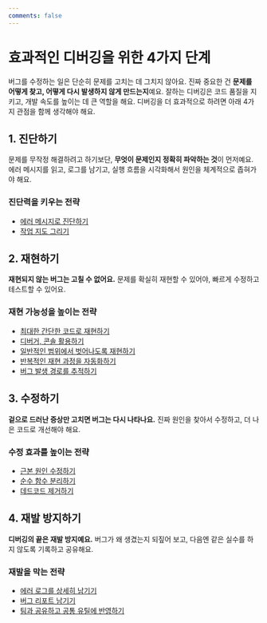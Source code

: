 ```yaml
---
comments: false
---
```


# 효과적인 디버깅을 위한 4가지 단계

버그를 수정하는 일은 단순히 문제를 고치는 데 그치지 않아요. 진짜 중요한 건 **문제를 어떻게 찾고, 어떻게 다시 발생하지 않게 만드는지**예요. 잘하는 디버깅은 코드 품질을 지키고, 개발 속도를 높이는 데 큰 역할을 해요. 디버깅을 더 효과적으로 하려면 아래 4가지 관점을 함께 생각해야 해요.

## 1. 진단하기

문제를 무작정 해결하려고 하기보단, **무엇이 문제인지 정확히 파악하는 것**이 먼저예요. 에러 메시지를 읽고, 로그를 남기고, 실행 흐름을 시각화해서 원인을 체계적으로 좁혀가야 해요.

### 진단력을 키우는 전략
 - [에러 메시지로 진단하기](./diagnose/error-message.md)
 - [작업 지도 그리기](./diagnose/map.md)

## 2. 재현하기

**재현되지 않는 버그는 고칠 수 없어요.** 문제를 확실히 재현할 수 있어야, 빠르게 수정하고 테스트할 수 있어요.

### 재현 가능성을 높이는 전략
 - [최대한 간단한 코드로 재현하기](./reproduce/simply.md)
 - [디버거, 콘솔 활용하기](./reproduce/debugger.md)
 - [일반적인 범위에서 벗어나도록 재현하기](./reproduce/out-range.md)
 - [반복적인 재현 과정을 자동화하기](./reproduce/repeat.md)
 - [버그 발생 경로를 추적하기](./reproduce/trace.md)

## 3. 수정하기

**겉으로 드러난 증상만 고치면 버그는 다시 나타나요.** 진짜 원인을 찾아서 수정하고, 더 나은 코드로 개선해야 해요.

### 수정 효과를 높이는 전략
- [근본 원인 수정하기](./fix/correct.md)
- [순수 함수 분리하기](./fix/pure.md)
- [데드코드 제거하기](./fix/dead-code.md)

## 4. 재발 방지하기
**디버깅의 끝은 재발 방지예요.** 버그가 왜 생겼는지 되짚어 보고, 다음엔 같은 실수를 하지 않도록 기록하고 공유해요.

### 재발을 막는 전략
- [에러 로그를 상세히 남기기](./prevent/error-log.md)
- [버그 리포트 남기기](./prevent/bug-report.md)
- [팀과 공유하고 공통 유틸에 반영하기](./prevent/util.md)
